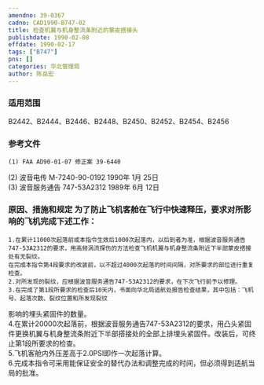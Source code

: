 ```yaml
---
amendno: 39-0367  
cadno: CAD1990-B747-02  
title: 检查机翼与机身整流条附近的蒙皮搭接头  
publishdate: 1990-02-08  
effdate: 1990-02-17  
tags: ["B747"]  
pns: []  
categories: 华北管理局  
author: 陈岳宏  
---
```

  
### 适用范围  
B2442、B2444、B2446、B2448、B2450、B2452、B2454、B2456  
  
<!--more-->  
### 参考文件  
    (1) FAA AD90-01-07 修正案 39-6440  
(2) 波音电传 M-7240-90-0192 1990年 1月 25日  
 (3) 波音服务通告 747-53A2312 1989年 6月 12日  
  
### 原因、措施和规定     为了防止飞机客舱在飞行中快速释压，要求对所影响的飞机完成下述工作：  
    1.在累计11000次起落前或本指令生效后1000次起落内，以后到者为准，根据波音服务通告747-53A2312的要求，用高频涡流探伤的方法检查飞机机翼与机身整流条附近下半部蒙皮搭接处有无裂纹。  
    在完成本指令第4段要求的改装前，以不超过4000次起落的时间间隔，对所要求的部位进行重复检查。  
    2.对所发现的裂纹，应根据波音服务通告747-53A2312的要求，在下次飞行前予以修理。  
    3.在完成了第1段所要求的检查后10天内，书面向华北局适航处报告检查结果，其中包括：飞机号、起落次数、裂纹位置和所发现裂纹  
  
  
影响的埋头紧固件的数量。  
    4.在累计20000次起落前，根据波音服务通告747-53A2312的要求，用凸头紧固件更换机翼与机身整流条附近下半部搭接处的全部上排埋头紧固件。改装后，可终止第1段所要求的检查。  
    5.飞机客舱内外压差高于2.0PSI即作一次起落计算。  
    6.完成本指令可采用能保证安全的替代办法和调整完成的时间，但必须得到适航当局的批准。  
  
